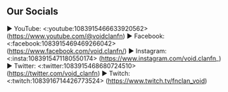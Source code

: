 ## Our Socials
► YouTube: <:youtube:1083915466633920562> (https://www.youtube.com/@voidclanfn)
► Facebook: <:facebook:1083915469469266042> (https://www.facebook.com/void.clanfn/)
► Instagram: <:insta:1083915471180550174> (https://www.instagram.com/void.clanfn_)
► Twitter: <:twitter:1083915468680724510> (https://twitter.com/void_clanfn)
► Twitch: <:twitch:1083916714426773524> (https://www.twitch.tv/fnclan_void)

